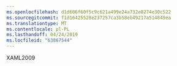 ```yaml
---
ms.openlocfilehash: d1d606f60f5c9c621a499e24a732e8274e30c522
ms.sourcegitcommit: f1d16425528e237257ca3b58eb49217a514849ea
ms.translationtype: MT
ms.contentlocale: pl-PL
ms.lasthandoff: 04/24/2019
ms.locfileid: "63867544"
---
```

XAML2009